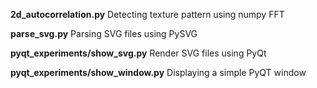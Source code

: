 **2d_autocorrelation.py** Detecting texture pattern using numpy FFT

**parse_svg.py** Parsing SVG files using PySVG

**pyqt_experiments/show_svg.py** Render SVG files using PyQt

**pyqt_experiments/show_window.py** Displaying a simple PyQT window
